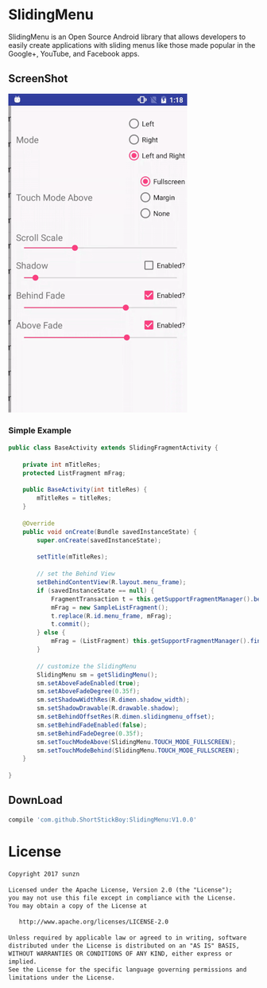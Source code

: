 SlidingMenu
=======
SlidingMenu is an Open Source Android library that allows developers to easily create applications with sliding menus like those made popular in the Google+, YouTube, and Facebook apps.

ScreenShot
--------
 ![sample](./screenshot/sample.gif)

### Simple Example

```java
public class BaseActivity extends SlidingFragmentActivity {

    private int mTitleRes;
    protected ListFragment mFrag;

    public BaseActivity(int titleRes) {
        mTitleRes = titleRes;
    }

    @Override
    public void onCreate(Bundle savedInstanceState) {
        super.onCreate(savedInstanceState);

        setTitle(mTitleRes);

        // set the Behind View
        setBehindContentView(R.layout.menu_frame);
        if (savedInstanceState == null) {
            FragmentTransaction t = this.getSupportFragmentManager().beginTransaction();
            mFrag = new SampleListFragment();
            t.replace(R.id.menu_frame, mFrag);
            t.commit();
        } else {
            mFrag = (ListFragment) this.getSupportFragmentManager().findFragmentById(R.id.menu_frame);
        }

        // customize the SlidingMenu
        SlidingMenu sm = getSlidingMenu();
        sm.setAboveFadeEnabled(true);
        sm.setAboveFadeDegree(0.35f);
        sm.setShadowWidthRes(R.dimen.shadow_width);
        sm.setShadowDrawable(R.drawable.shadow);
        sm.setBehindOffsetRes(R.dimen.slidingmenu_offset);
        sm.setBehindFadeEnabled(false);
        sm.setBehindFadeDegree(0.35f);
        sm.setTouchModeAbove(SlidingMenu.TOUCH_MODE_FULLSCREEN);
        sm.setTouchModeBehind(SlidingMenu.TOUCH_MODE_FULLSCREEN);
    }

}
```

DownLoad
--------
```groovy
compile 'com.github.ShortStickBoy:SlidingMenu:V1.0.0'
```

License
=======

    Copyright 2017 sunzn

    Licensed under the Apache License, Version 2.0 (the "License");
    you may not use this file except in compliance with the License.
    You may obtain a copy of the License at

       http://www.apache.org/licenses/LICENSE-2.0

    Unless required by applicable law or agreed to in writing, software
    distributed under the License is distributed on an "AS IS" BASIS,
    WITHOUT WARRANTIES OR CONDITIONS OF ANY KIND, either express or implied.
    See the License for the specific language governing permissions and
    limitations under the License.